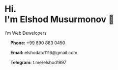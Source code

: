 <h1>Hi. <br>I'm Elshod Musurmonov 👋</h1>
<p>I'm Web Dewelopers</p>
<p><img src = "https://ir.ozone.ru/s3/multimedia-v/6538220191.jpg" style="width:15px;"> <b>Phone:</b> +99 890 883 0450 </p>
<p><img src = "https://i.travelcashinc.com/img/new/cover-letters/email-cover-letter-sample-and-tips.jpg" style="width:15px;"> <b>Email:</b> elshodatc1116@gmail.com </p>
<p><img src = "https://cdn.pixabay.com/photo/2020/11/24/10/03/telegram-5772057_1280.png" style="width:15px;"> <b>Telegram:</b> t.me/elshod1997 </p>
